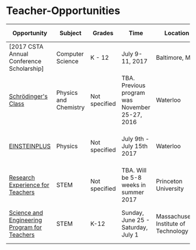 # Teacher-Opportunities

| Opportunity  | Subject |  Grades | Time | Location |App Deadline  | Cost | Notes |
| ------------ | ------- | ------- | ---- | -------- | ------------ | ---- | ----- |
| [2017 CSTA Annual Conference Scholarship] | Computer Science | K - 12 | July 9-11, 2017 | Baltimore, MD | Scholarship for $1000 | [More information](http://www.csteachers.org/page/2017Conference) |
| [Schrödinger's Class](https://uwaterloo.ca/institute-for-quantum-computing/programs/schrodingers-class) | Physics and Chemistry | Not specified | TBA. Previous program was November 25-27, 2016 | Waterloo | TBA | No cost. Some full travel and subsidies available | online form available to hear about 2017 program when announced |
| [EINSTEINPLUS](http://www.perimeterinstitute.ca/outreach/teachers/programs-and-opportunities/einsteinplus) | Physics | Not specified | July 9th - July 15th 2017 | Waterloo | April 7, 2017 | $300 (CDN) | Full travel reimbursements (with restrictions) available | |
| [Research Experience for Teachers](http://pccm.princeton.edu/education/ret-research-experience-teachers/program-structure) | STEM | Not specified | TBA. Will be 5-8 weeks in summer 2017 | Princeton University | TBA | salary of $1000 per week | [More information](http://pccm.princeton.edu/education/teacher-programs) | |
| [Science and Engineering Program for Teachers](https://sept.mit.edu/) | STEM | K-12 | Sunday, June 25 - Saturday, July 1 | Massachusetts Institute of Technology | February 17, 2017 | $1,200.00. [Housing and meals covered by program](https://sept.mit.edu/program-details) | |

